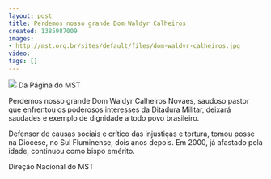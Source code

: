 ```yaml
---
layout: post
title: Perdemos nosso grande Dom Waldyr Calheiros
created: 1385987009
images:
- http://mst.org.br/sites/default/files/dom-waldyr-calheiros.jpg
video: 
tags: []
---
```



![](http://mst.org.br/sites/default/files/dom-waldyr-calheiros.jpg)
Da Página do MST

Perdemos nosso grande Dom Waldyr Calheiros Novaes, saudoso pastor que enfrentou os poderosos interesses da Ditadura Militar, deixará saudades e exemplo de dignidade a todo povo brasileiro.




Defensor de causas sociais e crítico das injustiças e tortura, tomou posse na Diocese, no Sul Fluminense, dois anos depois. Em 2000, já afastado pela idade, continuou como bispo emérito.


Direção Nacional do MST


 
